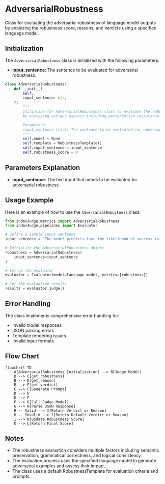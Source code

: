 # AdversarialRobustness

Class for evaluating the adversarial robustness of language model outputs by analyzing the robustness score, reasons, and verdicts using a specified language model.

## Initialization

The `AdversarialRobustness` class is initialized with the following parameters:

- **input_sentence**: The sentence to be evaluated for adversarial robustness.

```python
class AdversarialRobustness:
    def __init__(
        self,
        input_sentence: str,
    ):
        """
        Initialize the AdversarialRobustness class to evaluate the robustness of language model outputs
        by analyzing various aspects including perturbation resistance and consistency.

        Parameters:
        input_sentence (str): The sentence to be evaluated for adversarial robustness.
        """
        self.model = None
        self.template = RobustnessTemplate()
        self.input_sentence = input_sentence
        self.robustness_score = 0
```

## Parameters Explanation

- **input_sentence**: The text input that needs to be evaluated for adversarial robustness.

## Usage Example

Here is an example of how to use the `AdversarialRobustness` class:

```python
from indoxJudge.metrics import AdversarialRobustness
from indoxJudge.pipelines import Evaluator

# Define a sample input sentence
input_sentence = "The model predicts that the likelihood of success is low."

# Initialize the AdversarialRobustness object
robustness = AdversarialRobustness(
    input_sentence=input_sentence
)

# Set up the evaluator
evaluator = Evaluator(model=language_model, metrics=[robustness])

# Get the evaluation results
results = evaluator.judge()
```

## Error Handling

The class implements comprehensive error handling for:

- Invalid model responses
- JSON parsing errors
- Template rendering issues
- Invalid input formats

## Flow Chart

```mermaid
flowchart TD
    A[AdversarialRobustness Initialization] --> B[Judge Model]
    B --> C[get_robustness]
    B --> D[get_reason]
    B --> E[get_verdict]
    C --> F[Generate Prompt]
    D --> F
    E --> F
    F --> G[Call Judge Model]
    G --> H{Parse JSON Response}
    H -- Valid --> I[Return Verdict or Reason]
    H -- Invalid --> J[Return Default Verdict or Reason]
    I --> K[Update Robustness Score]
    K --> L[Return Final Score]

```

## Notes

- The robustness evaluation considers multiple factors including semantic preservation, grammatical correctness, and logical consistency.
- The evaluation process uses the specified language model to generate adversarial examples and assess their impact.
- The class uses a default RobustnessTemplate for evaluation criteria and prompts.
